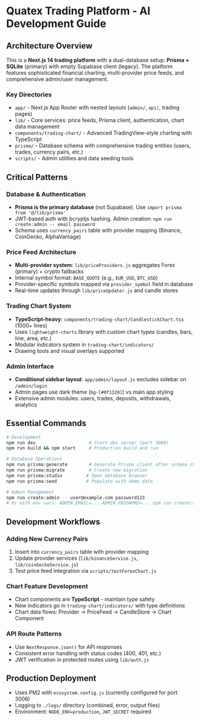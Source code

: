 # Quatex Trading Platform - AI Development Guide

## Architecture Overview

This is a **Next.js 14 trading platform** with a dual-database setup: **Prisma + SQLite** (primary) with empty Supabase client (legacy). The platform features sophisticated financial charting, multi-provider price feeds, and comprehensive admin/user management.

### Key Directories
- `app/` - Next.js App Router with nested layouts (`admin/`, `api/`, trading pages)
- `lib/` - Core services: price feeds, Prisma client, authentication, chart data management
- `components/trading-chart/` - Advanced TradingView-style charting with TypeScript
- `prisma/` - Database schema with comprehensive trading entities (users, trades, currency pairs, etc.)
- `scripts/` - Admin utilities and data seeding tools

## Critical Patterns

### Database & Authentication
- **Prisma is the primary database** (not Supabase). Use `import prisma from '@/lib/prisma'`
- JWT-based auth with bcryptjs hashing. Admin creation: `npm run create:admin -- email password`
- Schema uses `currency_pairs` table with provider mapping (Binance, CoinGecko, AlphaVantage)

### Price Feed Architecture
- **Multi-provider system**: `lib/priceProviders.js` aggregates Forex (primary) + crypto fallbacks
- Internal symbol format: `BASE_QUOTE` (e.g., `EUR_USD`, `BTC_USD`)
- Provider-specific symbols mapped via `provider_symbol` field in database
- Real-time updates through `lib/priceUpdater.js` and candle stores

### Trading Chart System
- **TypeScript-heavy**: `components/trading-chart/CandlestickChart.tsx` (1000+ lines)
- Uses `lightweight-charts` library with custom chart types (candles, bars, line, area, etc.)
- Modular indicators system in `trading-chart/indicators/`
- Drawing tools and visual overlays supported

### Admin Interface
- **Conditional sidebar layout**: `app/admin/layout.js` excludes sidebar on `/admin/login`
- Admin pages use dark theme (`bg-[#0f1320]`) vs main app styling
- Extensive admin modules: users, trades, deposits, withdrawals, analytics

## Essential Commands

```bash
# Development
npm run dev                    # Start dev server (port 3000)
npm run build && npm start     # Production build and run

# Database Operations  
npm run prisma:generate        # Generate Prisma client after schema changes
npm run prisma:migrate         # Create new migration
npm run prisma:studio         # Open database browser
npm run prisma:seed           # Populate with demo data

# Admin Management
npm run create:admin -- user@example.com password123
# Or with env vars: ADMIN_EMAIL=... ADMIN_PASSWORD=... npm run create:admin
```

## Development Workflows

### Adding New Currency Pairs
1. Insert into `currency_pairs` table with provider mapping
2. Update provider services (`lib/binanceService.js`, `lib/coinGeckoService.js`)
3. Test price feed integration via `scripts/testForexChart.js`

### Chart Feature Development
- Chart components are **TypeScript** - maintain type safety
- New indicators go in `trading-chart/indicators/` with type definitions
- Chart data flows: Provider → PriceFeed → CandleStore → Chart Component

### API Route Patterns
- Use `NextResponse.json()` for API responses
- Consistent error handling with status codes (400, 401, etc.)
- JWT verification in protected routes using `lib/auth.js`

## Production Deployment

- Uses PM2 with `ecosystem.config.js` (currently configured for port 3006)
- Logging to `./logs/` directory (combined, error, output files)
- Environment: `NODE_ENV=production`, `JWT_SECRET` required